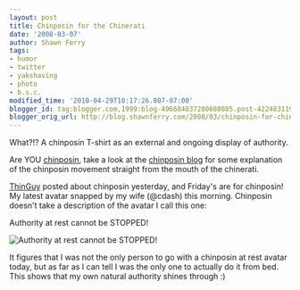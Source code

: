 ```yaml
---
layout: post
title: Chinposin for the Chinerati
date: '2008-03-07'
author: Shawn Ferry
tags:
- humor
- twitter
- yakshaving
- photo
- b.s.c.
modified_time: '2010-04-29T10:17:26.807-07:00'
blogger_id: tag:blogger.com,1999:blog-496684037280688885.post-4224831194535011592
blogger_orig_url: http://blog.shawnferry.com/2008/03/chinposin-for-chinerati.html
---
```


What?!? A chinposin T-shirt as an external and ongoing display of authority.

Are YOU [chinposin](http://www.chinposin.com/), take a look at the [chinposin
blog](http://chinposin.wordpress.com/) for some explanation of the chinposin
movement straight from the mouth of the chinerati.

[ThinGuy](http://blogs.sun.com/ThinGuy/entry/chin_up_old_chap) posted about
chinposin yesterday, and Friday's are for chinposin! My latest avatar snapped
by my wife (@cdash) this morning. Chinposin doesn't take a description of the
avatar I call this one:  

Authority at rest cannot be STOPPED!

![Authority at rest cannot be STOPPED!
](http://lalartu.smugmug.com/photos/262978505_3JaJA-M.jpg)  

It figures that I was not the only person to go with a chinposin at rest
avatar today, but as far as I can tell I was the only one to actually do it
from bed. This shows that my own natural authority shines through :)

